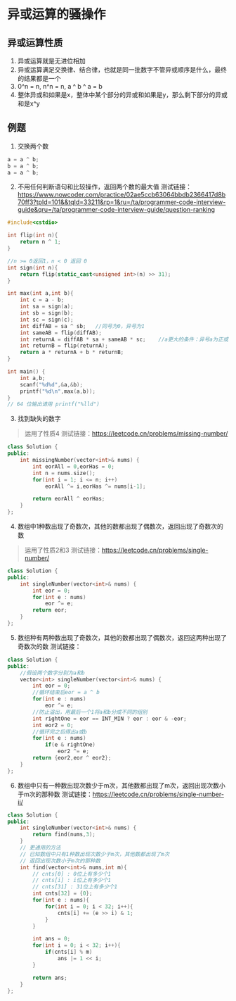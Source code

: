 # 异或运算的骚操作

## 异或运算性质

1. 异或运算就是无进位相加
2. 异或运算满足交换律、结合律，也就是同一批数字不管异或顺序是什么，最终的结果都是一个
3. 0^n = n, n^n = n, a ^ b ^ a = b
4. 整体异或和如果是x，整体中某个部分的异或和如果是y，那么剩下部分的异或和是x^y

## 例题
1. 交换两个数
```c++
a = a ^ b;
b = a ^ b;
a = a ^ b;
```

2. 不用任何判断语句和比较操作，返回两个数的最大值
测试链接：https://www.nowcoder.com/practice/02ae5ccb63064bbdb2366417d8b70ff3?tpId=101&&tqId=33211&rp=1&ru=/ta/programmer-code-interview-guide&qru=/ta/programmer-code-interview-guide/question-ranking
```c++
#include<cstdio>

int flip(int n){
    return n ^ 1;
}

//n >= 0返回1，n < 0 返回 0
int sign(int n){
    return flip(static_cast<unsigned int>(n) >> 31);
}

int max(int a,int b){
    int c = a - b;
    int sa = sign(a);
    int sb = sign(b);
    int sc = sign(c);
    int diffAB = sa ^ sb;   //同号为0，异号为1
    int sameAB = flip(diffAB);
    int returnA = diffAB * sa + sameAB * sc;    //a更大的条件：异号a为正或同号c为正
    int returnB = flip(returnA);
    return a * returnA + b * returnB;
}

int main() {
    int a,b;
    scanf("%d%d",&a,&b);
    printf("%d\n",max(a,b));
}
// 64 位输出请用 printf("%lld")
```

3. 找到缺失的数字
> 运用了性质4
测试链接：https://leetcode.cn/problems/missing-number/
```c++
class Solution {
public:
    int missingNumber(vector<int>& nums) {
        int eorAll = 0,eorHas = 0;
        int n = nums.size();
        for(int i = 1; i <= n; i++)
            eorAll ^= i,eorHas ^= nums[i-1];

        return eorAll ^ eorHas;
    }
};
```

4. 数组中1种数出现了奇数次，其他的数都出现了偶数次，返回出现了奇数次的数
> 运用了性质2和3
测试链接：https://leetcode.cn/problems/single-number/
```c++
class Solution {
public:
    int singleNumber(vector<int>& nums) {
        int eor = 0;
        for(int e : nums)
            eor ^= e;
        return eor;
    }
};
```

5. 数组种有两种数出现了奇数次，其他的数都出现了偶数次，返回这两种出现了奇数次的数
测试链接：
```c++
class Solution {
public:
    //假设两个数字分别为a和b
    vector<int> singleNumber(vector<int>& nums) {
        int eor = 0;
        //循环结束后eor = a ^ b
        for(int e : nums)
            eor ^= e;
        //防止溢出，用最后一个1将a和b分成不同的组别
        int rightOne = eor == INT_MIN ? eor : eor & -eor;
        int eor2 = 0;
        //循环完之后得出a或b
        for(int e : nums)
            if(e & rightOne)
                eor2 ^= e;
        return {eor2,eor ^ eor2};
    }
};
```

6. 数组中只有一种数出现次数少于m次，其他数都出现了m次，返回出现次数小于m次的那种数
测试链接：https://leetcode.cn/problems/single-number-ii/
```c++
class Solution {
public:
    int singleNumber(vector<int>& nums) {
        return find(nums,3);
    }
    // 更通用的方法
	// 已知数组中只有1种数出现次数少于m次，其他数都出现了m次
	// 返回出现次数小于m次的那种数
    int find(vector<int>& nums,int m){
        // cnts[0] : 0位上有多少个1
		// cnts[i] : i位上有多少个1
		// cnts[31] : 31位上有多少个1
        int cnts[32] = {0};
        for(int e : nums){
            for(int i = 0; i < 32; i++){
                cnts[i] += (e >> i) & 1;
            } 
        }

        int ans = 0;
        for(int i = 0; i < 32; i++){
            if(cnts[i] % m)
                ans |= 1 << i;
        }

        return ans;
    } 
};
```